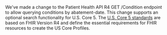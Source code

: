 We've made a change to the Patient Health API R4 GET /Condition endpoint to allow querying conditions by abatement-date. This change supports an optional search functionality for U.S. Core 5. The [U.S. Core 5 standards](http://hl7.org/fhir/us/core/STU6.1/ImplementationGuide-hl7.fhir.us.core.html) are based on FHIR Version R4 and define the essential requirements for FHIR resources to create the US Core Profiles.
